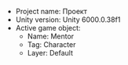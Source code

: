 <!-- UNITY CODE ASSIST INSTRUCTIONS START -->
- Project name: Проект
- Unity version: Unity 6000.0.38f1
- Active game object:
  - Name: Mentor
  - Tag: Character
  - Layer: Default
<!-- UNITY CODE ASSIST INSTRUCTIONS END -->